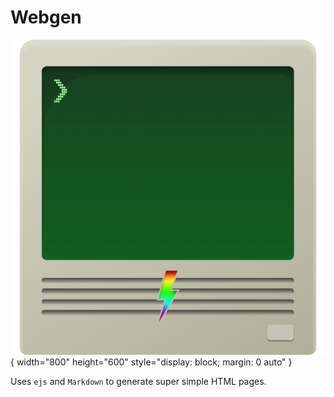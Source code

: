 # Webgen

![Logo](./webgen-logo.png){ width="800" height="600" style="display: block; margin: 0 auto" }

Uses `ejs` and `Markdown` to generate super simple HTML pages.
